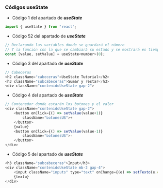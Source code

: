 
### Códigos useState
<a id="us1"></a>
* Código 1 del apartado de ***useState***

```js
import { useState } from "react";
```
<a id="us2"></a>
* Código 52 del apartado de ***useState***

```js
// Declarando las variables donde se guardará el número
// Y la función con la que se cambiará su estado y se mostrará en tiempo real
const [value, setValue] = useState<number>(0);
```
<a id="us3"></a>
* Código 3 del apartado de ***useState***

```js
// Cabeceras
<h2 className="cabeceras">UseState Tutorial</h2>
<h3 className="subcabeceras">Sumar y restar</h3>
<div className="contenidoUseState gap-2">
```
<a id="us4"></a>
* Código 4 del apartado de ***useState***

```js
// Contenedor donde estarán los botones y el valor
<div className="contenidoUseState gap-2">
    <button onClick={() => setValue(value+1)}
        className="botonesUS">+ 
    </button>
    {value} 
    <button onClick={() => setValue(value-1)} 
        className="botonesUS">- 
    </button>
</div>
```
<a id="us5"></a>
* Código 5 del apartado de ***useState***

```js
<h3 className="subcabeceras">Input</h3>
<div className="contenidoUseState mb-2 gap-4">
    <input className="inputs" type="text" onChange={(e) => setTexto(e.currentTarget.value)} placeholder="Escribe algo..." />
    {texto}
</div>
```